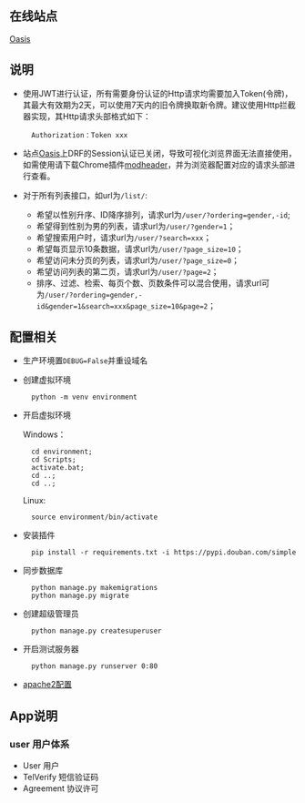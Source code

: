 ## 在线站点

[Oasis](http://60.205.186.74)

## 说明
- 使用JWT进行认证，所有需要身份认证的Http请求均需要加入Token(令牌)，其最大有效期为2天，可以使用7天内的旧令牌换取新令牌。建议使用Http拦截器实现，其Http请求头部格式如下：

		Authorization：Token xxx
- 站点[Oasis](http://60.205.186.74)上DRF的Session认证已关闭，导致可视化浏览界面无法直接使用，如需使用请下载Chrome插件[modheader](https://chrome.google.com/webstore/detail/modheader/idgpnmonknjnojddfkpgkljpfnnfcklj)，并为浏览器配置对应的请求头部进行查看。

- 对于所有列表接口，如url为`/list/`:

	- 希望以性别升序、ID降序排列，请求url为`/user/?ordering=gender,-id`;
	- 希望得到性别为男的列表，请求url为`/user/?gender=1`；
	- 希望搜索用户时，请求url为`/user/?search=xxx`；
	- 希望每页显示10条数据，请求url为`/user/?page_size=10`；
	- 希望访问未分页的列表，请求url为`/user/?page_size=0`；
	- 希望访问列表的第二页，请求url为`/user/?page=2`；
	- 排序、过滤、检索、每页个数、页数条件可以混合使用，请求url可为`/user/?ordering=gender,-id&gender=1&search=xxx&page_size=10&page=2`；


## 配置相关
- 生产环境置`DEBUG=False`并重设域名
- 创建虚拟环境

		python -m venv environment

- 开启虚拟环境

	Windows：

	    cd environment;
	    cd Scripts;
	    activate.bat;
	    cd ..;
	    cd ..;

	Linux:

	    source environment/bin/activate

- 安装插件

    	pip install -r requirements.txt -i https://pypi.douban.com/simple

- 同步数据库

	    python manage.py makemigrations
	    python manage.py migrate

- 创建超级管理员

    	python manage.py createsuperuser

- 开启测试服务器

    	python manage.py runserver 0:80

- [apache2配置](http://blog.dreamgotech.com/article/49/)

## App说明

### user 用户体系
- User 用户
- TelVerify 短信验证码
- Agreement 协议许可